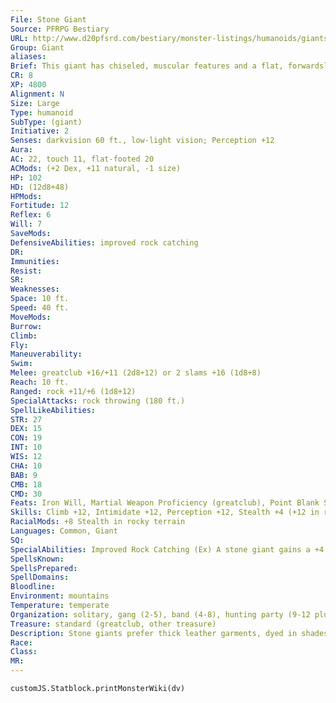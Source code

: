 ```yaml
---
File: Stone Giant
Source: PFRPG Bestiary
URL: http://www.d20pfsrd.com/bestiary/monster-listings/humanoids/giants/giant-true/stone-giant
Group: Giant
aliases: 
Brief: This giant has chiseled, muscular features and a flat, forwardsloping head, looking almost as if it were carved of stone.
CR: 8
XP: 4800
Alignment: N
Size: Large
Type: humanoid
SubType: (giant)
Initiative: 2
Senses: darkvision 60 ft., low-light vision; Perception +12
Aura: 
AC: 22, touch 11, flat-footed 20
ACMods: (+2 Dex, +11 natural, -1 size)
HP: 102
HD: (12d8+48)
HPMods: 
Fortitude: 12
Reflex: 6
Will: 7
SaveMods: 
DefensiveAbilities: improved rock catching
DR: 
Immunities: 
Resist: 
SR: 
Weaknesses: 
Space: 10 ft.
Speed: 40 ft.
MoveMods: 
Burrow: 
Climb: 
Fly: 
Maneuverability: 
Swim: 
Melee: greatclub +16/+11 (2d8+12) or 2 slams +16 (1d8+8)
Reach: 10 ft.
Ranged: rock +11/+6 (1d8+12)
SpecialAttacks: rock throwing (180 ft.)
SpellLikeAbilities: 
STR: 27
DEX: 15
CON: 19
INT: 10
WIS: 12
CHA: 10
BAB: 9
CMB: 18
CMD: 30
Feats: Iron Will, Martial Weapon Proficiency (greatclub), Point Blank Shot, Power Attack, Precise Shot, Quick Draw
Skills: Climb +12, Intimidate +12, Perception +12, Stealth +4 (+12 in rocky terrain)
RacialMods: +8 Stealth in rocky terrain
Languages: Common, Giant
SQ: 
SpecialAbilities: Improved Rock Catching (Ex) A stone giant gains a +4 racial bonus on its Reflex save when attempting to catch a thrown rock with rock catching. This ability otherwise works like the rock catching ability (see page 303).
SpellsKnown: 
SpellsPrepared: 
SpellDomains: 
Bloodline: 
Environment: mountains
Temperature: temperate
Organization: solitary, gang (2-5), band (4-8), hunting party (9-12 plus 1 elder), or tribe (13-30 plus 35% noncombatants, 1-3 elders, and 4-6 dire bears)
Treasure: standard (greatclub, other treasure)
Description: Stone giants prefer thick leather garments, dyed in shades of brown and gray to match the stone around them. Adults are about 12 feet tall, weigh about 1,500 pounds, and can live to be 800 years old. Stone giants fight from a distance whenever possible, but if they can't avoid melee, they favor gigantic clubs chiseled out of stone. A favorite tactic of stone giants is to stand nearly motionless, blending in with the background, then move forward to throw rocks and surprise their foes. Stone giants prefer living in enormous caves in highaltitude, rocky peaks. They rarely live more than a few days' travel from other bands of stone giants, and even raise shared herds of goats and other livestock between tribes. Older stone giants tend to wander away from the tribe for a signif icant period of time in their later years, either living in seclusion somewhere or attempting to merge into other humanoid civilizations. After decades of this self-imposed exile, those who return do so as stone giant elders. Stone Giant Elders Some stone giants develop special abilities related to their environment. Called elders, these stone giants have Charisma scores of at least 15 and three spell-like abilities (CL 10th). Once per day they can use stone shape, stone tell, and either transmute rock to mud or transmute mud to rock (DC 17). The save DC is Charisma-based. One in 10 elders is a sorcerer, usually of 3rd to 6th level. Stone giant elders add +1 to their CR.
Race: 
Class: 
MR: 
---
```

```dataviewjs
customJS.Statblock.printMonsterWiki(dv)
```
